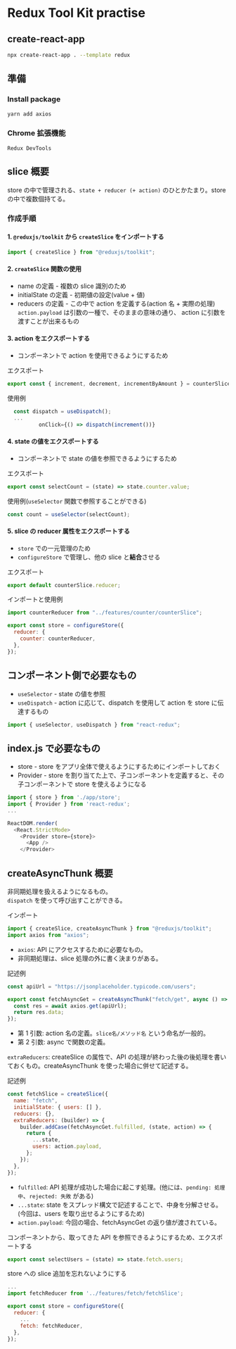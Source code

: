 # Redux Tool Kit practise

## create-react-app

```zsh
npx create-react-app . --template redux
```

## 準備

### Install package

```zsh
yarn add axios
```

### Chrome 拡張機能

`Redux DevTools`

## slice 概要

store の中で管理される、`state + reducer (+ action)` のひとかたまり。store の中で複数個持てる。

### 作成手順

#### 1. `@reduxjs/toolkit` から `createSlice` をインポートする

```js
import { createSlice } from "@reduxjs/toolkit";
```

#### 2. `createSlice` 関数の使用

- name の定義 - 複数の slice 識別のため
- initialState の定義 - 初期値の設定(value + 値)
- reducers の定義 - この中で action を定義する(action 名 + 実際の処理)  
  `action.payload` は引数の一種で、そのままの意味の通り、 action に引数を渡すことが出来るもの

#### 3. action をエクスポートする

- コンポーネントで action を使用できるようにするため

エクスポート

```js
export const { increment, decrement, incrementByAmount } = counterSlice.actions;
```

使用例

```js
  const dispatch = useDispatch();
  ...
          onClick={() => dispatch(increment())}
```

#### 4. state の値をエクスポートする

- コンポーネントで state の値を参照できるようにするため

エクスポート

```js
export const selectCount = (state) => state.counter.value;
```

使用例(`useSelector` 関数で参照することができる)

```js
const count = useSelector(selectCount);
```

#### 5. slice の reducer 属性をエクスポートする

- `store` での一元管理のため
- `configureStore` で管理し、他の slice と**結合**させる

エクスポート

```js
export default counterSlice.reducer;
```

インポートと使用例

```js
import counterReducer from "../features/counter/counterSlice";

export const store = configureStore({
  reducer: {
    counter: counterReducer,
  },
});
```

## コンポーネント側で必要なもの

- `useSelector` - state の値を参照
- `useDispatch` - action に応じて、dispatch を使用して action を store に伝達するもの

```js
import { useSelector, useDispatch } from "react-redux";
```

## index.js で必要なもの

- store - store をアプリ全体で使えるようにするためにインポートしておく
- Provider - store を割り当てた上で、子コンポーネントを定義すると、その子コンポーネントで store を使えるようになる

```js
import { store } from './app/store';
import { Provider } from 'react-redux';
...

ReactDOM.render(
  <React.StrictMode>
    <Provider store={store}>
      <App />
    </Provider>
```

## createAsyncThunk 概要

非同期処理を扱えるようになるもの。  
`dispatch` を使って呼び出すことができる。

インポート

```js
import { createSlice, createAsyncThunk } from "@reduxjs/toolkit";
import axios from "axios";
```

- `axios`: API にアクセスするために必要なもの。
- 非同期処理は、slice 処理の外に書く決まりがある。

記述例

```js
const apiUrl = "https://jsonplaceholder.typicode.com/users";

export const fetchAsyncGet = createAsyncThunk("fetch/get", async () => {
  const res = await axios.get(apiUrl);
  return res.data;
});
```

- 第 1 引数: action 名の定義。`slice名/メソッド名` という命名が一般的。
- 第 2 引数: async で関数の定義。

`extraReducers`: createSlice の属性で、API の処理が終わった後の後処理を書いておくもの。createAsyncThunk を使った場合に併せて記述する。

記述例

```js
const fetchSlice = createSlice({
  name: "fetch",
  initialState: { users: [] },
  reducers: {},
  extraReducers: (builder) => {
    builder.addCase(fetchAsyncGet.fulfilled, (state, action) => {
      return {
        ...state,
        users: action.payload,
      };
    });
  },
});
```

- `fulfilled`: API 処理が成功した場合に起こす処理。(他には、`pending: 処理中`、`rejected: 失敗` がある)
- `...state`: state をスプレッド構文で記述することで、中身を分解させる。(今回は、users を取り出せるようにするため)
- `action.payload`: 今回の場合、fetchAsyncGet の返り値が渡されている。

コンポーネントから、取ってきた API を参照できるようにするため、エクスポートする

```js
export const selectUsers = (state) => state.fetch.users;
```

store への slice 追加を忘れないようにする

```js
...
import fetchReducer from '../features/fetch/fetchSlice';

export const store = configureStore({
  reducer: {
    ...
    fetch: fetchReducer,
  },
});
```
